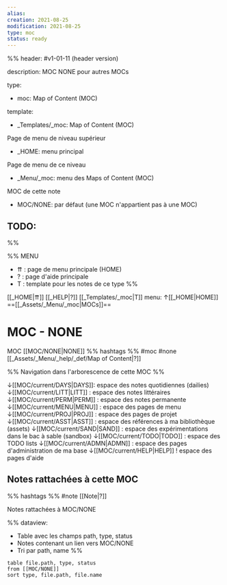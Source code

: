 ```yaml
---
alias:
creation: 2021-08-25
modification: 2021-08-25
type: moc
status: ready
---
```


%%
header: #v1-01-11 (header version)

description: MOC NONE pour autres MOCs

type:
- moc: Map of Content (MOC)

template:
- _Templates/_moc: Map of Content (MOC)

Page de menu de niveau supérieur
- _HOME: menu principal

Page de menu de ce niveau
- _Menu/_moc: menu des Maps of Content (MOC)

MOC de cette note
- MOC/NONE: par défaut (une MOC n'appartient pas à une MOC)

TODO:
- 
%%

%% MENU
- ⇈ : page de menu principale (HOME)
- ? : page d'aide principale
- T : template pour les notes de ce type
%%

[[_HOME|⇈]] [[_HELP|?]] [[_Templates/_moc|T]] menu: ↑[[_HOME|HOME]] ==[[_Assets/_Menu/_moc|MOCs]]==

# MOC - NONE
MOC [[MOC/NONE|NONE]] %% hashtags %% #moc #none [[_Assets/_Menu/_help/_def/Map of Content|?]] 

%% Navigation dans l'arborescence de cette MOC %%

↓[[MOC/current/DAYS|DAYS]]: espace des notes quotidiennes (dailies)
↓[[MOC/current/LITT|LITT]] : espace des notes littéraires
↓[[MOC/current/PERM|PERM]] : espace des notes permanente
↓[[MOC/current/MENU|MENU]] : espace des pages de menu
↓[[MOC/current/PROJ|PROJ]] : espace des pages de projet
↓[[MOC/current/ASST|ASST]] : espace des références à ma bibliothèque (assets)
↓[[MOC/current/SAND|SAND]] : espace des expérimentations dans le bac à sable (sandbox)
↓[[MOC/current/TODO|TODO]] : espace des TODO lists
↓[[MOC/current/ADMN|ADMN]] : espace des pages d'administration de ma base
↓[[MOC/current/HELP|HELP]] ! espace des pages d'aide

## Notes rattachées à cette MOC
%% hashtags %% #note [[Note|?]]

Notes rattachées à MOC/NONE

%%
dataview:
- Table avec les champs path, type, status
- Notes contenant un lien vers MOC/NONE
- Tri par path, name
%%

```dataview
table file.path, type, status
from [[MOC/NONE]] 
sort type, file.path, file.name
```